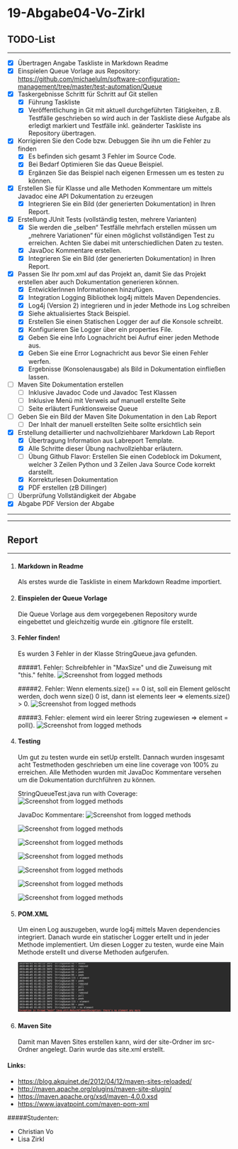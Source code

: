 # 19-Abgabe04-Vo-Zirkl

## TODO-List
---

- [x] Übertragen Angabe Taskliste in Markdown Readme
- [x] Einspielen Queue Vorlage aus Repository: https://github.com/michaelulm/software-configuration-management/tree/master/test-automation/Queue
- [x] Taskergebnisse Schritt für Schritt auf Git stellen
    - [x] Führung Taskliste
    - [x] Veröffentlichung in Git mit aktuell durchgeführten Tätigkeiten, z.B. Testfälle geschrieben so wird auch in der Taskliste diese Aufgabe als erledigt markiert und Testfälle inkl. geänderter Taskliste ins Repository übertragen.
- [x] Korrigieren Sie den Code bzw. Debuggen Sie ihn um die Fehler zu finden
    - [x] Es befinden sich gesamt 3 Fehler im Source Code.
    - [x] Bei Bedarf Optimieren Sie das Queue Beispiel.
    - [x] Ergänzen Sie das Beispiel nach eigenen Ermessen um es testen zu können.
- [x] Erstellen Sie für Klasse und alle Methoden Kommentare um mittels Javadoc eine API Dokumentation zu erzeugen
    - [x] Integrieren Sie ein Bild (der generierten Dokumentation) in Ihren Report.
- [x] Erstellung JUnit Tests (vollständig testen, mehrere Varianten)
    - [x] Sie werden die „selben“ Testfälle mehrfach erstellen müssen   um „mehrere
    Variationen“ für einen möglichst vollständigen Test zu erreichen. Achten Sie
    dabei mit unterschiedlichen Daten zu testen.
    - [x] JavaDoc Kommentare erstellen.
    - [x] Integrieren Sie ein Bild (der generierten Dokumentation) in Ihren Report.
- [x] Passen Sie Ihr pom.xml auf das Projekt an, damit Sie das Projekt erstellen aber auch Dokumentation generieren können.
    - [x] EntwicklerInnen Informationen hinzufügen.
    - [x] Integration Logging Bibliothek log4j mittels Maven Dependencies.
    - [x] Log4j (Version 2) integrieren und in jeder Methode ins Log schreiben
    - [x] Siehe aktualisiertes Stack Beispiel.
    - [x] Erstellen Sie einen Statischen Logger der auf die Konsole schreibt.
    - [x] Konfigurieren Sie Logger über ein properties File.
    - [x] Geben Sie eine Info Lognachricht bei Aufruf einer jeden Methode aus.
    - [x] Geben Sie eine Error Lognachricht aus bevor Sie einen Fehler werfen.
    - [x] Ergebnisse (Konsolenausgabe) als Bild in Dokumentation einfließen lassen.
- [ ] Maven Site Dokumentation erstellen
    - [ ] Inklusive Javadoc Code und Javadoc Test Klassen
    - [ ] Inklusive Menü mit Verweis auf manuell erstellte Seite
    - [ ] Seite erläutert Funktionsweise Queue
- [ ] Geben Sie ein Bild der Maven Site Dokumentation in den Lab Report
    - [ ] Der Inhalt der manuell erstellten Seite sollte ersichtlich sein
- [x] Erstellung detaillierter und nachvollziehbarer Markdown Lab Report
    - [x] Übertragung Information aus Labreport Template.
    - [x] Alle Schritte dieser Übung nachvollziehbar erläutern.
    - [ ] Übung Github Flavor: Erstellen Sie einen Codeblock im Dokument, welcher 3 Zeilen Python und 3 Zeilen Java Source Code korrekt darstellt.
    - [x] Korrekturlesen Dokumentation
    - [x]  PDF erstellen (zB Dillinger)
- [ ] Überprüfung Vollständigkeit der Abgabe
- [x] Abgabe PDF Version der Abgabe
---
---
## Report
---

1. #### Markdown in Readme
    Als erstes wurde die Taskliste in einem Markdown Readme importiert.

2. #### Einspielen der Queue Vorlage
    Die Queue Vorlage aus dem vorgegebenen Repository wurde eingebettet und gleichzeitig wurde ein .gitignore file erstellt.

3. #### Fehler finden!
    Es wurden 3 Fehler in der Klasse StringQueue.java gefunden. 
    
    #####1. Fehler: Schreibfehler in "MaxSize" und die Zuweisung mit "this." fehlte.
    ![Screenshot from logged methods](media/err_1.jpg) 
    
    #####2. Fehler: Wenn elements.size() == 0 ist, soll ein Element gelöscht werden, doch wenn size() 0 ist, dann ist elements leer => elements.size() > 0.
    ![Screenshot from logged methods](media/err_2.jpg) 
    
    #####3. Fehler: element wird ein leerer String zugewiesen => element = poll().
    ![Screenshot from logged methods](media/err_3.jpg)

4. #### Testing
    Um gut zu testen wurde ein setUp erstellt. Dannach wurden insgesamt acht Testmethoden geschrieben um eine line coverage von 100% zu erreichen.
    Alle Methoden wurden mit JavaDoc Kommentare versehen um die Dokumentation durchführen zu können. 
    
    StringQueueTest.java run with Coverage:
    ![Screenshot from logged methods](media/test_1.jpg)
    
    JavaDoc Kommentare:
    ![Screenshot from logged methods](media/doc_screen7.jpg)
     
    ![Screenshot from logged methods](media/doc_screen1.jpg)
     
    ![Screenshot from logged methods](media/doc_screen2.jpg) 
    
    ![Screenshot from logged methods](media/doc_screen3.jpg)
     
    ![Screenshot from logged methods](media/doc_screen4.jpg) 
    
    ![Screenshot from logged methods](media/doc_screen5.jpg) 
    
    ![Screenshot from logged methods](media/doc_screen6.jpg)

5. #### POM.XML
    Um einen Log auszugeben, wurde log4j mittels Maven dependencies integriert. Danach wurde ein statischer Logger ertellt und in jeder Methode implementiert. Um diesen Logger zu testen, wurde eine Main Methode erstellt und diverse Methoden aufgerufen. 
    
    ![Screenshot from logged methods](media/log.png)

5. #### Maven Site
    Damit man Maven Sites erstellen kann, wird der site-Ordner im src-Ordner angelegt. Darin wurde das site.xml erstellt.
    
    
#### Links:
- https://blog.akquinet.de/2012/04/12/maven-sites-reloaded/
- http://maven.apache.org/plugins/maven-site-plugin/
- https://maven.apache.org/xsd/maven-4.0.0.xsd
- https://www.javatpoint.com/maven-pom-xml


#####Studenten:

- Christian Vo
- Lisa Zirkl
    

